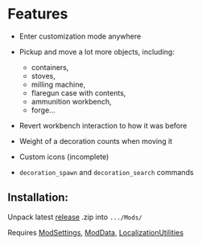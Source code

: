 # Features
- Enter customization mode anywhere
- Pickup and move a lot more objects, including:
  - containers,
  - stoves,
  - milling machine,
  - flaregun case with contents,
  - ammunition workbench,
  - forge...
      
- Revert workbench interaction to how it was before
- Weight of a decoration counts when moving it
- Custom icons (incomplete)
- `decoration_spawn` and `decoration_search` commands

## Installation:
Unpack latest [release](https://github.com/HAHAYOUDEAD/SafehouseCustomizationPlus/releases) .zip into `.../Mods/`

Requires [ModSettings](https://github.com/DigitalzombieTLD/ModSettings), [ModData](https://github.com/dommrogers/ModData), [LocalizationUtilities](https://github.com/dommrogers/LocalizationUtilities) 
